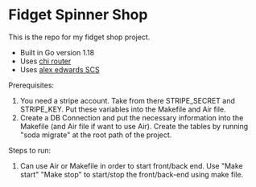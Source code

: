 # Fidget Spinner Shop

This is the repo for my fidget shop project.

- Built in Go version 1.18
- Uses [chi router](https://github.com/go-chi/chi)
- Uses [alex edwards SCS](https://github.com/alexedwards/scs/v2)

Prerequisites:
1. You need a stripe account. Take from there STRIPE_SECRET and STRIPE_KEY. Put these variables into the Makefile and Air file.
2. Create a DB Connection and put the necessary information into the Makefile (and Air file if want to use Air). Create the tables by running "soda migrate" at the root path of the project.

Steps to run:
1. Can use Air or Makefile in order to start front/back end. Use "Make start" "Make stop" to start/stop the front/back-end using make file.
